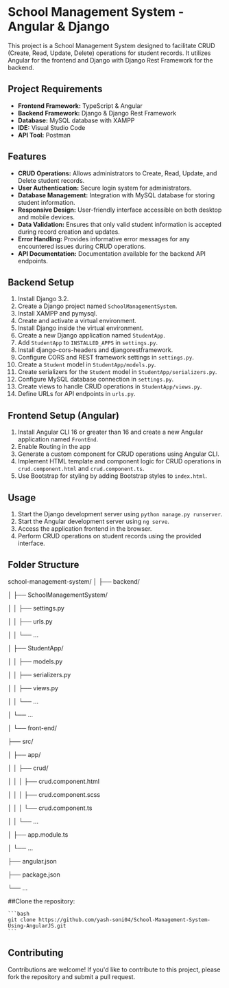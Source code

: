 # School Management System - Angular & Django

This project is a School Management System designed to facilitate CRUD (Create, Read, Update, Delete) operations for student records. It utilizes Angular for the frontend and Django with Django Rest Framework for the backend.

## Project Requirements

- **Frontend Framework:** TypeScript & Angular
- **Backend Framework:** Django & Django Rest Framework
- **Database:** MySQL database with XAMPP
- **IDE:** Visual Studio Code
- **API Tool:** Postman

## Features

- **CRUD Operations:** Allows administrators to Create, Read, Update, and Delete student records.
- **User Authentication:** Secure login system for administrators.
- **Database Management:** Integration with MySQL database for storing student information.
- **Responsive Design:** User-friendly interface accessible on both desktop and mobile devices.
- **Data Validation:** Ensures that only valid student information is accepted during record creation and updates.
- **Error Handling:** Provides informative error messages for any encountered issues during CRUD operations.
- **API Documentation:** Documentation available for the backend API endpoints.

## Backend Setup

1. Install Django 3.2.
2. Create a Django project named `SchoolManagementSystem`.
3. Install XAMPP and pymysql.
4. Create and activate a virtual environment.
5. Install Django inside the virtual environment.
6. Create a new Django application named `StudentApp`.
7. Add `StudentApp` to `INSTALLED_APPS` in `settings.py`.
8. Install django-cors-headers and djangorestframework.
9. Configure CORS and REST framework settings in `settings.py`.
10. Create a `Student` model in `StudentApp/models.py`.
11. Create serializers for the `Student` model in `StudentApp/serializers.py`.
12. Configure MySQL database connection in `settings.py`.
13. Create views to handle CRUD operations in `StudentApp/views.py`.
14. Define URLs for API endpoints in `urls.py`.

## Frontend Setup (Angular)

1. Install Angular CLI 16 or greater than 16 and create a new Angular application named `FrontEnd`.
2. Enable Routing in the app
3. Generate a custom component for CRUD operations using Angular CLI.
4. Implement HTML template and component logic for CRUD operations in `crud.component.html` and `crud.component.ts`.
5. Use Bootstrap for styling by adding Bootstrap styles to `index.html`.

## Usage

1. Start the Django development server using `python manage.py runserver`.
2. Start the Angular development server using `ng serve`.
3. Access the application frontend in the browser.
4. Perform CRUD operations on student records using the provided interface.

## Folder Structure
school-management-system/
│
├── backend/

│ ├── SchoolManagementSystem/

│ │ ├── settings.py

│ │ ├── urls.py

│ │ └── ...

│ ├── StudentApp/

│ │ ├── models.py

│ │ ├── serializers.py

│ │ ├── views.py

│ │ └── ...

│ └── ...

│
└── front-end/

├── src/

│ ├── app/

│ │ ├── crud/

│ │ │ ├── crud.component.html

│ │ │ ├── crud.component.scss

│ │ │ └── crud.component.ts

│ │ └── ...

│ ├── app.module.ts

│ └── ...

├── angular.json

├── package.json

└── ...

##Clone the repository:

    ```bash
    git clone https://github.com/yash-soni04/School-Management-System-Using-AngularJS.git
    ```
    
## Contributing

Contributions are welcome! If you'd like to contribute to this project, please fork the repository and submit a pull request.
